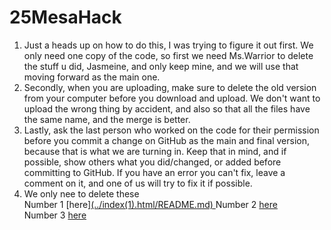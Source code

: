 # 25MesaHack  
1)  Just a heads up on how to do this, I was trying to figure it out first. We only need one copy of the code, so first we need Ms.Warrior to delete the stuff u did, Jasmeine, and only keep mine, and we will use that moving forward as the main one.
2)  Secondly, when you are uploading, make sure to delete the old version from your computer before you download and upload. We don't want to upload the wrong thing by accident, and also so that all the files have the same name, and the merge is better.  
3)  Lastly, ask the last person who worked on the code for their permission before you commit a change on GitHub as the main and final version, because that is what we are turning in. Keep that in mind, and if possible, show others what you did/changed, or added before committing to GitHub. If you have an error you can't fix, leave a comment on it, and one of us will try to fix it if possible.  
4)  We only nee to delete these  
Number 1 [here][(../index(1).html/README.md) ](https://github.com/AshaJWarrior/25MesaHack/blob/PC-Club-Raj_V1/index%20(1).html) 
Number 2 [here](../script(1).js/README.md)  
Number 3 [here](../style(1).css/README.md)  
